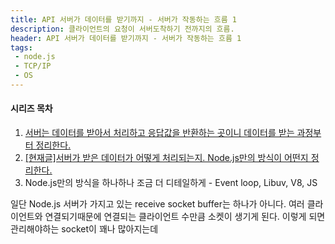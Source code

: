 ```yaml
---
title: API 서버가 데이터를 받기까지 - 서버가 작동하는 흐름 1
description: 클라이언트의 요청이 서버도착하기 전까지의 흐름.
header: API 서버가 데이터를 받기까지 - 서버가 작동하는 흐름 1
tags:
 - node.js
 - TCP/IP
 - OS
---
```


#### 시리즈 목차
1. [서버는 데이터를 받아서 처리하고 응답값을 반환하는 곳이니 데이터를 받는 과정부터 정리한다.](https://moonqqqq.github.io/before-arriving-server-server-series-1)
2. <U>[[현재글]서버가 받은 데이터가 어떻게 처리되는지. Node.js만의 방식이 어떤지 정리한다.](https://moonqqqq.github.io/from-the-libuv-server-series-1)</U>
3. Node.js만의 방식을 하나하나 조금 더 디테일하게 - Event loop, Libuv, V8, JS


일단 Node.js 서버가 가지고 있는 receive socket buffer는 하나가 아니다. 여러 클라이언트와 연결되기때문에 연결되는 클라이언트 수만큼 소켓이 생기게 된다. 이렇게 되면 관리해야하는 socket이 꽤나 많아지는데 

